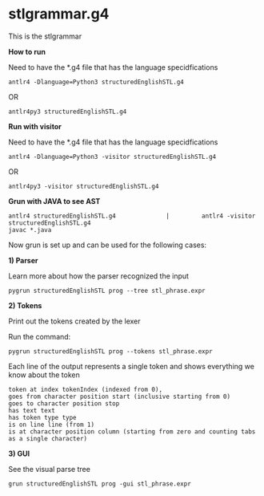 # stlgrammar.g4
This is the stlgrammar

**How to run**

Need to have the *.g4 file that has the language specidfications

    antlr4 -Dlanguage=Python3 structuredEnglishSTL.g4

OR

    antlr4py3 structuredEnglishSTL.g4

**Run with visitor**

Need to have the *.g4 file that has the language specidfications

    antlr4 -Dlanguage=Python3 -visitor structuredEnglishSTL.g4

OR

    antlr4py3 -visitor structuredEnglishSTL.g4

**Grun with JAVA to see AST**

    antlr4 structuredEnglishSTL.g4              |         antlr4 -visitor structuredEnglishSTL.g4
    javac *.java

Now grun is set up and can be used for the following cases:

**1) Parser**

Learn more about how the parser recognized the input

    pygrun structuredEnglishSTL prog --tree stl_phrase.expr

**2) Tokens**

Print out the tokens created by the lexer

Run the command:

    pygrun structuredEnglishSTL prog --tokens stl_phrase.expr

Each line of the output represents a single token and shows everything we know about the token

    token at index tokenIndex (indexed from 0),
    goes from character position start (inclusive starting from 0)
    goes to character position stop
    has text text
    has token type type
    is on line line (from 1)
    is at character position column (starting from zero and counting tabs as a single character)

**3) GUI**

See the visual parse tree

    grun structuredEnglishSTL prog -gui stl_phrase.expr